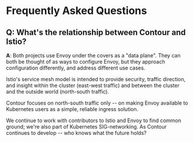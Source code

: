 # Frequently Asked Questions

## Q: What's the relationship between Contour and Istio? 
**A**: Both projects use Envoy under the covers as a "data plane". They can both be thought of as ways to configure Envoy, but they approach configuration differently, and address different use cases.

Istio's service mesh model is intended to provide security, traffic direction, and insight within the cluster (east-west traffic) and between the cluster and the outside world (north-south traffic).

Contour focuses on north-south traffic only -- on making Envoy available to Kubernetes users as a simple, reliable ingress solution.

We continue to work with contributors to Istio and Envoy to find common ground; we're also part of Kubernetes SIG-networking. As Contour continues to develop -- who knows what the future holds?